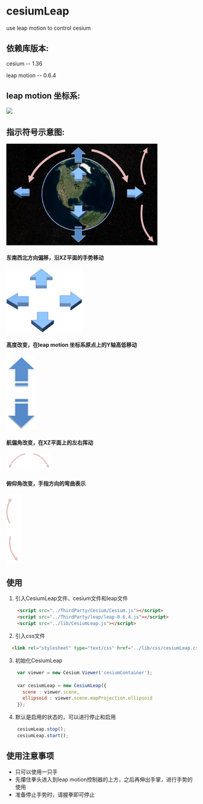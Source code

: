 # cesiumLeap
use leap motion to control cesium 



## 依赖库版本: 
cesium -- 1.36


leap motion -- 0.6.4


## leap motion 坐标系: 
<img src="https://di4564baj7skl.cloudfront.net/documentation/images/Leap_Axes.png" width="300">


## 指示符号示意图: 

<img src="https://raw.githubusercontent.com/fanzia/CesiumLeap/master/image/info.png" width="400">

#### 东南西北方向偏移，沿XZ平面的手势移动
<img src="https://raw.githubusercontent.com/fanzia/CesiumLeap/master/image/direction.png" width="200">


#### 高度改变，在leap motion 坐标系原点上的Y轴高低移动
<img src="https://raw.githubusercontent.com/fanzia/CesiumLeap/master/image/updown.png" width="80">


#### 航偏角改变，在XZ平面上的左右挥动
<img src="https://raw.githubusercontent.com/fanzia/CesiumLeap/master/image/yaw.png" width="120">


#### 俯仰角改变，手指方向的弯曲表示
<img src="https://raw.githubusercontent.com/fanzia/CesiumLeap/master/image/raise.png" width="40">


## 使用

1. 引入CesiumLeap文件、cesium文件和leap文件

```html
    <script src="../ThirdParty/Cesium/Cesium.js"></script>
    <script src="../ThirdParty/leap/leap-0.6.4.js"></script>
    <script src="../lib/CesiumLeap.js"></script>
```   

2. 引入css文件

```html
  <link rel="stylesheet" type="text/css" href="../lib/css/cesiumLeap.css">
```

3. 初始化CesiumLeap

```javascript
    var viewer = new Cesium.Viewer('cesiumContainer');  
    
    var cesiumLeap = new CesiumLeap({
      scene : viewer.scene,
      ellipsoid : viewer.scene.mapProjection.ellipsoid
    });
```

4. 默认是启用的状态的，可以进行停止和启用

```javascript
    cesiumLeap.stop();
    cesiumLeap.start();
```

## 使用注意事项
* 只可以使用一只手
* 先攥住拳头进入到leap motion控制器的上方，之后再伸出手掌，进行手势的使用
* 准备停止手势时，请握拳即可停止
